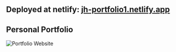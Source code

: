 ## Deployed at netlify: [jh-portfolio1.netlify.app](jh-portfolio1.netlify.app)

## Personal Portfolio

![Portfolio Website](https://i.ibb.co/WgPMpts/image.png)
